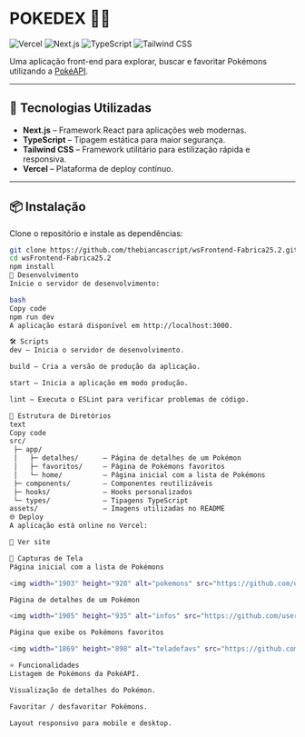 # **POKEDEX** 🐱‍👤

![Vercel](https://img.shields.io/badge/deploy-vercel-000?style=flat&logo=vercel)
![Next.js](https://img.shields.io/badge/Next.js-000?style=flat&logo=next.js&logoColor=white)
![TypeScript](https://img.shields.io/badge/TypeScript-007ACC?style=flat&logo=typescript&logoColor=white)
![Tailwind CSS](https://img.shields.io/badge/Tailwind%20CSS-06B6D4?style=flat&logo=tailwind-css&logoColor=white)

Uma aplicação front-end para explorar, buscar e favoritar Pokémons utilizando a [PokéAPI](https://pokeapi.co/).

---

## 🚀 Tecnologias Utilizadas

- **Next.js** – Framework React para aplicações web modernas.
- **TypeScript** – Tipagem estática para maior segurança.
- **Tailwind CSS** – Framework utilitário para estilização rápida e responsiva.
- **Vercel** – Plataforma de deploy contínuo.

---

## 📦 Instalação

Clone o repositório e instale as dependências:

```bash
git clone https://github.com/thebiancascript/wsFrontend-Fabrica25.2.git
cd wsFrontend-Fabrica25.2
npm install
🧪 Desenvolvimento
Inicie o servidor de desenvolvimento:

bash
Copy code
npm run dev
A aplicação estará disponível em http://localhost:3000.

🛠️ Scripts
dev – Inicia o servidor de desenvolvimento.

build – Cria a versão de produção da aplicação.

start – Inicia a aplicação em modo produção.

lint – Executa o ESLint para verificar problemas de código.

📄 Estrutura de Diretórios
text
Copy code
src/
 ├─ app/
 │   ├─ detalhes/      – Página de detalhes de um Pokémon
 │   ├─ favoritos/     – Página de Pokémons favoritos
 │   └─ home/          – Página inicial com a lista de Pokémons
 ├─ components/        – Componentes reutilizáveis
 ├─ hooks/             – Hooks personalizados
 └─ types/             – Tipagens TypeScript
assets/                – Imagens utilizadas no README
🌐 Deploy
A aplicação está online no Vercel:

🔗 Ver site

📸 Capturas de Tela
Página inicial com a lista de Pokémons

<img width="1903" height="920" alt="pokemons" src="https://github.com/user-attachments/assets/3cd38267-56ce-4cef-990b-71b0e7a7ea8a" />

Página de detalhes de um Pokémon

<img width="1905" height="935" alt="infos" src="https://github.com/user-attachments/assets/1bfa2dcc-2a50-463e-a0f9-9c177ded6511" />

Página que exibe os Pokémons favoritos

<img width="1869" height="898" alt="teladefavs" src="https://github.com/user-attachments/assets/2400f958-adf5-4145-a244-9c1eab2b9d31" />

⭐ Funcionalidades
Listagem de Pokémons da PokéAPI.

Visualização de detalhes do Pokémon.

Favoritar / desfavoritar Pokémons.

Layout responsivo para mobile e desktop.

